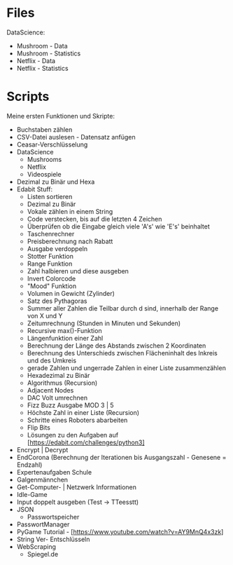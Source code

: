 # Files
DataScience:
- Mushroom - Data
- Mushroom - Statistics
- Netflix - Data
- Netflix - Statistics

# Scripts
Meine ersten Funktionen und Skripte:
- Buchstaben zählen
- CSV-Datei auslesen - Datensatz anfügen
- Ceasar-Verschlüsselung
- DataScience
    - Mushrooms
    - Netflix
    - Videospiele
- Dezimal zu Binär und Hexa
- Edabit Stuff:
    - Listen sortieren
    - Dezimal zu Binär
    - Vokale zählen in einem String
    - Code verstecken, bis auf die letzten 4 Zeichen
    - Überprüfen ob die Eingabe gleich viele 'A's' wie 'E's' beinhaltet
    - Taschenrechner
    - Preisberechnung nach Rabatt
    - Ausgabe verdoppeln
    - Stotter Funktion
    - Range Funktion
    - Zahl halbieren und diese ausgeben
    - Invert Colorcode
    - "Mood" Funktion
    - Volumen in Gewicht (Zylinder)
    - Satz des Pythagoras
    - Summer aller Zahlen die Teilbar durch d sind, innerhalb der Range von X und Y
    - Zeitumrechnung (Stunden in Minuten und Sekunden)
    - Recursive max()-Funktion
    - Längenfunktion einer Zahl
    - Berechnung der Länge des Abstands zwischen 2 Koordinaten
    - Berechnung des Unterschieds zwischen Flächeninhalt des Inkreis und des Umkreis
    - gerade Zahlen und ungerrade Zahlen in einer Liste zusammenzählen
    - Hexadezimal zu Binär
    - Algorithmus (Recursion)
    - Adjacent Nodes
    - DAC Volt umrechnen
    - Fizz Buzz Ausgabe MOD 3 | 5
    - Höchste Zahl in einer Liste (Recursion)
    - Schritte eines Roboters abarbeiten
    - Flip Bits
    - Lösungen zu den Aufgaben  auf [https://edabit.com/challenges/python3]
- Encrypt | Decrypt
- EndCorona (Berechnung der Iterationen bis Ausgangszahl - Genesene = Endzahl)
- Expertenaufgaben Schule
- Galgenmännchen
- Get-Computer-  | Netzwerk Informationen
- Idle-Game
- Input doppelt ausgeben (Test -> TTeesstt)
- JSON 
    - Passwortspeicher
- PasswortManager
- PyGame Tutorial  -  [https://www.youtube.com/watch?v=AY9MnQ4x3zk]
- String Ver- Entschlüsseln
- WebScraping
    - Spiegel.de
